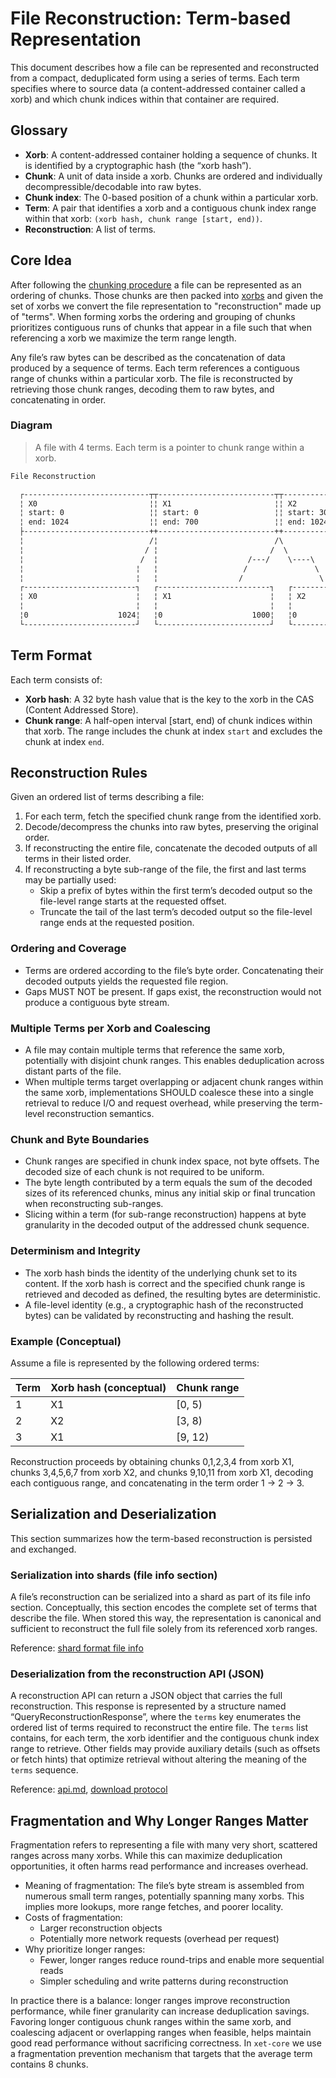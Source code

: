 # File Reconstruction: Term-based Representation

This document describes how a file can be represented and reconstructed from a compact, deduplicated form using a series of terms. Each term specifies where to source data (a content-addressed container called a xorb) and which chunk indices within that container are required.

## Glossary

- **Xorb**: A content-addressed container holding a sequence of chunks. It is identified by a cryptographic hash (the “xorb hash”).
- **Chunk**: A unit of data inside a xorb. Chunks are ordered and individually decompressible/decodable into raw bytes.
- **Chunk index**: The 0-based position of a chunk within a particular xorb.
- **Term**: A pair that identifies a xorb and a contiguous chunk index range within that xorb: `(xorb hash, chunk range [start, end))`.
- **Reconstruction**: A list of terms.

## Core Idea

After following the [chunking procedure](../spec/chunking.md) a file can be represented as an ordering of chunks.
Those chunks are then packed into [xorbs](../spec/xorb.md) and given the set of xorbs we convert the file representation to "reconstruction" made up of "terms".
When forming xorbs the ordering and grouping of chunks prioritizes contiguous runs of chunks that appear in a file such that when referencing a xorb we maximize the term range length.

Any file’s raw bytes can be described as the concatenation of data produced by a sequence of terms.
Each term references a contiguous range of chunks within a particular xorb.
The file is reconstructed by retrieving those chunk ranges, decoding them to raw bytes, and concatenating in order.

### Diagram

> A file with 4 terms. Each term is a pointer to chunk range within a xorb.

```txt
File Reconstruction

  ┌----------------------------┬┬--------------------------┬┬---------------------------┬┬-------------------------┐
  ¦ X0                         ¦¦ X1                       ¦¦ X2                        ¦¦ X3                      ¦
  ¦ start: 0                   ¦¦ start: 0                 ¦¦ start: 300                ¦¦ start: 300              ¦
  ¦ end: 1024                  ¦¦ end: 700                 ¦¦ end: 1024                 ¦¦ end: 700                ¦
  ├----------------------------++--------------------------++---------------------------++-------------------------┤
  ¦                            /¦                          /\                           /\                         /
  ¦                           / ¦                         /  \                          ¦ \                       /
  ¦                          /  ¦                    /---/    \----\                    ¦  \----\                /
  ¦                         ¦   ¦                   /               \                   ¦        \              /
  ¦                         ¦   ¦                  /                 \                  ¦         \            /
  ┌-------------------------┐   ┌-------------------------┐   ┌-------------------------┐   ┌-------------------------┐
  ¦ X0                      ¦   ¦ X1                      ¦   ¦ X2                      ¦   ¦ X3                      ¦
  ¦                         ¦   ¦                         ¦   ¦                         ¦   ¦                         ¦
  ¦0                    1024¦   ¦0                    1000¦   ¦0                    1090¦   ¦0                    870 ¦
  └-------------------------┘   └-------------------------┘   └-------------------------┘   └-------------------------┘
```

## Term Format

Each term consists of:

- **Xorb hash**: A 32 byte hash value that is the key to the xorb in the CAS (Content Addressed Store).
- **Chunk range**: A half-open interval [start, end) of chunk indices within that xorb. The range includes the chunk at index `start` and excludes the chunk at index `end`.

## Reconstruction Rules

Given an ordered list of terms describing a file:

1. For each term, fetch the specified chunk range from the identified xorb.
2. Decode/decompress the chunks into raw bytes, preserving the original order.
3. If reconstructing the entire file, concatenate the decoded outputs of all terms in their listed order.
4. If reconstructing a byte sub-range of the file, the first and last terms may be partially used:
   - Skip a prefix of bytes within the first term’s decoded output so the file-level range starts at the requested offset.
   - Truncate the tail of the last term’s decoded output so the file-level range ends at the requested position.

### Ordering and Coverage

- Terms are ordered according to the file’s byte order. Concatenating their decoded outputs yields the requested file region.
- Gaps MUST NOT be present. If gaps exist, the reconstruction would not produce a contiguous byte stream.

### Multiple Terms per Xorb and Coalescing

- A file may contain multiple terms that reference the same xorb, potentially with disjoint chunk ranges. This enables deduplication across distant parts of the file.
- When multiple terms target overlapping or adjacent chunk ranges within the same xorb, implementations SHOULD coalesce these into a single retrieval to reduce I/O and request overhead, while preserving the term-level reconstruction semantics.

### Chunk and Byte Boundaries

- Chunk ranges are specified in chunk index space, not byte offsets. The decoded size of each chunk is not required to be uniform.
- The byte length contributed by a term equals the sum of the decoded sizes of its referenced chunks, minus any initial skip or final truncation when reconstructing sub-ranges.
- Slicing within a term (for sub-range reconstruction) happens at byte granularity in the decoded output of the addressed chunk sequence.

### Determinism and Integrity

- The xorb hash binds the identity of the underlying chunk set to its content. If the xorb hash is correct and the specified chunk range is retrieved and decoded as defined, the resulting bytes are deterministic.
- A file-level identity (e.g., a cryptographic hash of the reconstructed bytes) can be validated by reconstructing and hashing the result.

### Example (Conceptual)

Assume a file is represented by the following ordered terms:

| Term | Xorb hash (conceptual) | Chunk range |
|------|-------------------------|-------------|
| 1    | X1                      | [0, 5)      |
| 2    | X2                      | [3, 8)      |
| 3    | X1                      | [9, 12)     |

Reconstruction proceeds by obtaining chunks 0,1,2,3,4 from xorb X1, chunks 3,4,5,6,7 from xorb X2, and chunks 9,10,11 from xorb X1, decoding each contiguous range, and concatenating in the term order 1 → 2 → 3.

## Serialization and Deserialization

This section summarizes how the term-based reconstruction is persisted and exchanged.

### Serialization into shards (file info section)

A file’s reconstruction can be serialized into a shard as part of its file info section.
Conceptually, this section encodes the complete set of terms that describe the file.
When stored this way, the representation is canonical and sufficient to reconstruct the full file solely from its referenced xorb ranges.

Reference: [shard format file info](../spec/shard.md#2-file-info-section)

### Deserialization from the reconstruction API (JSON)

A reconstruction API can return a JSON object that carries the full reconstruction.
This response is represented by a structure named “QueryReconstructionResponse”, where the `terms` key enumerates the ordered list of terms required to reconstruct the entire file.
The `terms` list contains, for each term, the xorb identifier and the contiguous chunk index range to retrieve.
Other fields may provide auxiliary details (such as offsets or fetch hints) that optimize retrieval without altering the meaning of the `terms` sequence.

Reference: [api.md](../spec/api.md), [download protocol](../spec/download_protocol.md)

## Fragmentation and Why Longer Ranges Matter

Fragmentation refers to representing a file with many very short, scattered ranges across many xorbs. While this can maximize deduplication opportunities, it often harms read performance and increases overhead.

- Meaning of fragmentation: The file’s byte stream is assembled from numerous small term ranges, potentially spanning many xorbs. This implies more lookups, more range fetches, and poorer locality.
- Costs of fragmentation:
  - Larger reconstruction objects
  - Potentially more network requests (overhead per request)
- Why prioritize longer ranges:
  - Fewer, longer ranges reduce round-trips and enable more sequential reads
  - Simpler scheduling and write patterns during reconstruction

In practice there is a balance: longer ranges improve reconstruction performance, while finer granularity can increase deduplication savings.
Favoring longer contiguous chunk ranges within the same xorb, and coalescing adjacent or overlapping ranges when feasible, helps maintain good read performance without sacrificing correctness.
In `xet-core` we use a fragmentation prevention mechanism that targets that the average term contains 8 chunks.
